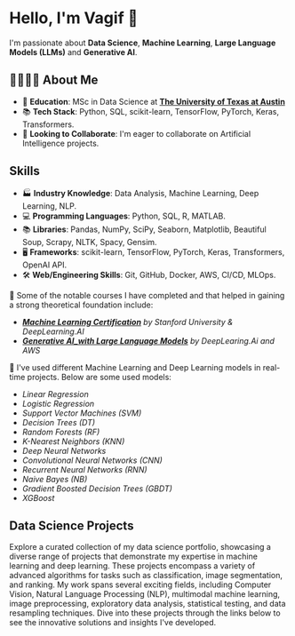 # Hello, I'm Vagif 👋

I'm passionate about __Data Science__, __Machine Learning__, __Large Language Models (LLMs)__ and __Generative AI__. 


## 👨‍🎓🙋‍♂️ About Me

- 📖 **Education**: MSc in Data Science at [__The University of Texas at Austin__](https://www.utexas.edu/)
- 📚 **Tech Stack**: Python, SQL, scikit-learn, TensorFlow, PyTorch, Keras, Transformers.
- 🤔 **Looking to Collaborate**: I'm eager to collaborate on Artificial Intelligence projects.

## Skills

- 🏭 **Industry Knowledge**: Data Analysis, Machine Learning, Deep Learning, NLP.
- 💻 **Programming Languages**: Python, SQL, R, MATLAB.
- 📚 **Libraries**: Pandas, NumPy, SciPy, Seaborn, Matplotlib, Beautiful Soup, Scrapy, NLTK, Spacy, Gensim.
- 🖥️ **Frameworks**: scikit-learn, TensorFlow, PyTorch, Keras, Transformers, OpenAI API.
- 🛠️ **Web/Engineering Skills**: Git, GitHub, Docker, AWS, CI/CD, MLOps.

🔭 Some of the notable courses I have completed and that helped in gaining a strong theoretical foundation include: 
* *[__Machine Learning Certification__](https://www.coursera.org/account/accomplishments/specialization/NUFPJDFE37QK) by Stanford University & DeepLearning.AI*
* *[__Generative AI_with Large Language Models__](https://www.coursera.org/account/accomplishments/verify/926L9QDQMJQ8?utm_source=link&utm_medium=certificate&utm_content=cert_image&utm_campaign=sharing_cta&utm_product=course) by DeepLearing.Ai and AWS*


🔭 I've used different Machine Learning and Deep Learning models in real-time projects. Below are some used models:

* *Linear Regression*
* *Logistic Regression*
* *Support Vector Machines (SVM)*
* *Decision Trees (DT)*
* *Random Forests (RF)*
* *K-Nearest Neighbors (KNN)*
* *Deep Neural Networks*
* *Convolutional Neural Networks (CNN)*
* *Recurrent Neural Networks (RNN)*
* *Naive Bayes (NB)*
* *Gradient Boosted Decision Trees (GBDT)*
* *XGBoost*
  
## Data Science Projects

Explore a curated collection of my data science portfolio, showcasing a diverse range of projects that demonstrate my expertise in machine learning and deep learning. These projects encompass a variety of advanced algorithms for tasks such as classification, image segmentation, and ranking. My work spans several exciting fields, including Computer Vision, Natural Language Processing (NLP), multimodal machine learning, image preprocessing, exploratory data analysis, statistical testing, and data resampling techniques. Dive into these projects through the links below to see the innovative solutions and insights I've developed.

<!--
**vsuleymanov/vsuleymanov** is a ✨ _special_ ✨ repository because its `README.md` (this file) appears on your GitHub profile.

Here are some ideas to get you started:

- 🔭 I’m currently working on ...
- 🌱 I’m currently learning ...
- 👯 I’m looking to collaborate on ...
- 🤔 I’m looking for help with ...
- 💬 Ask me about ...
- 📫 How to reach me: ...
- 😄 Pronouns: ...
- ⚡ Fun fact: ...
-->
